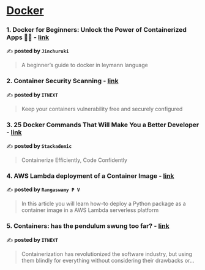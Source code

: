 
<h1><a href=https://medium.com/tag/docker/recommended target="_blank" rel="noopener noreferrer">Docker</a></h1>
<h3>1. Docker for Beginners: Unlock the Power of Containerized Apps 🚀🐳 - <a href="https://medium.com/@pratikkumar399/docker-for-beginners-unlock-the-power-of-containerized-apps-7c55e45fabd9" target="_blank" rel="noopener noreferrer">link</a></h3>

✍️ **posted by `Jinchuruki`**

<blockquote>A beginner’s guide to docker in leymann language</blockquote>

<h3>2. Container Security Scanning - <a href="https://medium.com/itnext/container-security-scanning-f16b438db58d" target="_blank" rel="noopener noreferrer">link</a></h3>

✍️ **posted by `ITNEXT`**

<blockquote>Keep your containers vulnerability free and securely configured</blockquote>

<h3>3. 25 Docker Commands That Will Make You a Better Developer - <a href="https://medium.com/stackademic/25-docker-commands-that-will-make-you-a-better-developer-2f97a036c6a1" target="_blank" rel="noopener noreferrer">link</a></h3>

✍️ **posted by `Stackademic`**

<blockquote>Containerize Efficiently, Code Confidently</blockquote>

<h3>4. AWS Lambda deployment of a Container Image - <a href="https://medium.com/@rangapv/aws-lambda-deployment-of-a-container-image-7ea1799da876" target="_blank" rel="noopener noreferrer">link</a></h3>

✍️ **posted by `Rangaswamy P V`**

<blockquote>In this article you will learn how-to deploy a Python package as a container image in a AWS Lambda serverless platform</blockquote>

<h3>5. Containers: has the pendulum swung too far? - <a href="https://medium.com/itnext/containers-has-the-pendulum-swung-too-far-208ad02a6b42" target="_blank" rel="noopener noreferrer">link</a></h3>

✍️ **posted by `ITNEXT`**

<blockquote>Containerization has revolutionized the software industry, but using them blindly for everything without considering their drawbacks or…</blockquote>

